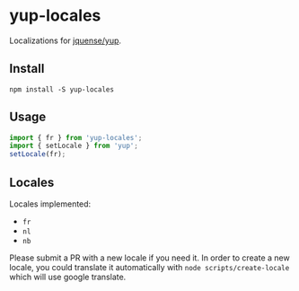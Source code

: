 # yup-locales

Localizations for [jquense/yup](https://github.com/jquense/yup).

## Install

```
npm install -S yup-locales
```

## Usage

```js
import { fr } from 'yup-locales';
import { setLocale } from 'yup';
setLocale(fr);
```

## Locales

Locales implemented:

  - `fr`
  - `nl`
  - `nb`

Please submit a PR with a new locale if you need it. In order to create a new locale, you could translate it automatically with `node scripts/create-locale` which will use google translate.
